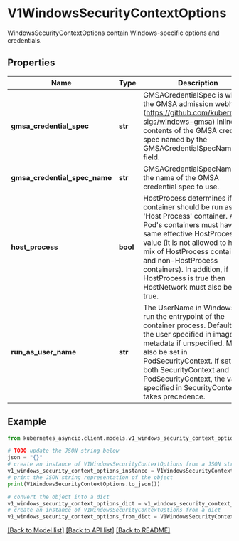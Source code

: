 # V1WindowsSecurityContextOptions

WindowsSecurityContextOptions contain Windows-specific options and credentials.

## Properties

Name | Type | Description | Notes
------------ | ------------- | ------------- | -------------
**gmsa_credential_spec** | **str** | GMSACredentialSpec is where the GMSA admission webhook (https://github.com/kubernetes-sigs/windows-gmsa) inlines the contents of the GMSA credential spec named by the GMSACredentialSpecName field. | [optional] 
**gmsa_credential_spec_name** | **str** | GMSACredentialSpecName is the name of the GMSA credential spec to use. | [optional] 
**host_process** | **bool** | HostProcess determines if a container should be run as a &#39;Host Process&#39; container. All of a Pod&#39;s containers must have the same effective HostProcess value (it is not allowed to have a mix of HostProcess containers and non-HostProcess containers). In addition, if HostProcess is true then HostNetwork must also be set to true. | [optional] 
**run_as_user_name** | **str** | The UserName in Windows to run the entrypoint of the container process. Defaults to the user specified in image metadata if unspecified. May also be set in PodSecurityContext. If set in both SecurityContext and PodSecurityContext, the value specified in SecurityContext takes precedence. | [optional] 

## Example

```python
from kubernetes_asyncio.client.models.v1_windows_security_context_options import V1WindowsSecurityContextOptions

# TODO update the JSON string below
json = "{}"
# create an instance of V1WindowsSecurityContextOptions from a JSON string
v1_windows_security_context_options_instance = V1WindowsSecurityContextOptions.from_json(json)
# print the JSON string representation of the object
print(V1WindowsSecurityContextOptions.to_json())

# convert the object into a dict
v1_windows_security_context_options_dict = v1_windows_security_context_options_instance.to_dict()
# create an instance of V1WindowsSecurityContextOptions from a dict
v1_windows_security_context_options_from_dict = V1WindowsSecurityContextOptions.from_dict(v1_windows_security_context_options_dict)
```
[[Back to Model list]](../README.md#documentation-for-models) [[Back to API list]](../README.md#documentation-for-api-endpoints) [[Back to README]](../README.md)


